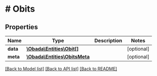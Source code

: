 # # Obits

## Properties

Name | Type | Description | Notes
------------ | ------------- | ------------- | -------------
**data** | [**\Obada\Entities\Obit[]**](Obit.md) |  | [optional]
**meta** | [**\Obada\Entities\ObitsMeta**](ObitsMeta.md) |  | [optional]

[[Back to Model list]](../../README.md#models) [[Back to API list]](../../README.md#endpoints) [[Back to README]](../../README.md)
